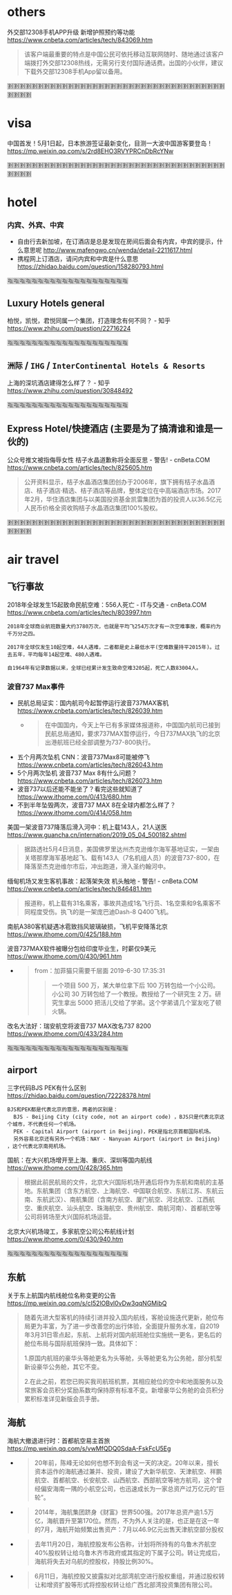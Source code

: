 
# others

外交部12308手机APP升级 新增护照预约等功能 https://www.cnbeta.com/articles/tech/843069.htm
> 该客户端最重要的特点是中国公民可依托移动互联网随时、随地通过该客户端拨打外交部12308热线，无需另行支付国际通话费。出国的小伙伴，建议下载外交部12308手机App留以备用。

:u5272::u5272::u5272::u5272::u5272::u5272::u5272::u5272::u5272::u5272::u5272::u5272::u5272::u5272::u5272::u5272::u5272::u5272::u5272::u5272::u5272::u5272::u5272::u5272::u5272::u5272::u5272::u5272::u5272::u5272::u5272::u5272::u5272::u5272::u5272::u5272::u5272::u5272::u5272::u5272:

# visa

中国首发！5月1日起，日本旅游签证最新变化，目测一大波中国游客要登岛！ https://mp.weixin.qq.com/s/2rd8EHO3RVYPRCnDbRcYNw

:u5272::u5272::u5272::u5272::u5272::u5272::u5272::u5272::u5272::u5272::u5272::u5272::u5272::u5272::u5272::u5272::u5272::u5272::u5272::u5272::u5272::u5272::u5272::u5272::u5272::u5272::u5272::u5272::u5272::u5272::u5272::u5272::u5272::u5272::u5272::u5272::u5272::u5272::u5272::u5272:

# hotel

### 内宾、外宾、中宾

- 自由行去新加坡，在订酒店是总是发现在房间后面会有内宾，中宾的提示，什么意思呢 http://www.mafengwo.cn/wenda/detail-2211617.html
- 携程网上订酒店，请问内宾和中宾是什么意思 https://zhidao.baidu.com/question/158280793.html

:u6307::u6307::u6307::u6307::u6307::u6307::u6307::u6307::u6307::u6307::u6307::u6307::u6307::u6307::u6307::u6307::u6307::u6307::u6307::u6307:

## Luxury Hotels general

柏悦，凯悦，君悦同属一个集团，打造理念有何不同？ - 知乎 https://www.zhihu.com/question/22716224

:u6307::u6307::u6307::u6307::u6307::u6307::u6307::u6307::u6307::u6307::u6307::u6307::u6307::u6307::u6307::u6307::u6307::u6307::u6307::u6307:

## `洲际` / `IHG` / `InterContinental Hotels & Resorts`

上海的深坑酒店建得怎么样了？ - 知乎 https://www.zhihu.com/question/30848492

:u6307::u6307::u6307::u6307::u6307::u6307::u6307::u6307::u6307::u6307::u6307::u6307::u6307::u6307::u6307::u6307::u6307::u6307::u6307::u6307:

## Express Hotel/快捷酒店 (主要是为了搞清谁和谁是一伙的)

公众号推文被指侮辱女性 桔子水晶道歉称将全面反思 - 警告! - cnBeta.COM https://www.cnbeta.com/articles/tech/825605.htm
> 公开资料显示，桔子水晶酒店集团创办于2006年，旗下拥有桔子水晶酒店、桔子酒店·精选、桔子酒店等品牌，整体定位在中高端酒店市场。2017年2月，华住酒店集团与以美国投资基金凯雷集团为首的投资人以36.5亿元人民币价格全资收购桔子水晶酒店集团100%股权。

:u5272::u5272::u5272::u5272::u5272::u5272::u5272::u5272::u5272::u5272::u5272::u5272::u5272::u5272::u5272::u5272::u5272::u5272::u5272::u5272::u5272::u5272::u5272::u5272::u5272::u5272::u5272::u5272::u5272::u5272::u5272::u5272::u5272::u5272::u5272::u5272::u5272::u5272::u5272::u5272:

# air travel

## 飞行事故

2018年全球发生15起致命民航空难：556人死亡 - IT与交通 - cnBeta.COM https://www.cnbeta.com/articles/tech/803997.htm
```
2018年全球商业航班数量大约3780万次，也就是平均飞254万次才有一次空难事故，概率约为千万分之四。

2017年全球仅发生10起空难，44人遇难，二者都是史上最低水平(空难数量持平2015年)。过去五年，平均每年14起空难、480人遇难。

自1964年有记录数据以来，全球已经累计发生致命空难3205起，死亡人数83004人。
```

### 波音737 Max事件

- 民航总局证实：国内航司今起暂停运行波音737MAX客机 https://www.cnbeta.com/articles/tech/826039.htm
  * > 在中国国内，今天上午已有多家媒体报道称，中国国内航司已接到民航总局通知，要求737MAX暂停运行，今日737MAX执飞的北京出港航班已经全部调整为737-800执行。
- 五个月两次坠机 CNN：波音737Max8可能被停飞 https://www.cnbeta.com/articles/tech/826043.htm
- 5个月两次坠机 波音737 Max 8有什么问题？ https://www.cnbeta.com/articles/tech/826073.htm
- 波音737以后还能不能坐了？看完这些就知道了 https://www.ithome.com/0/413/680.htm
- 不到半年坠毁两次，波音737 MAX 8在全球内都怎么样了？ https://www.ithome.com/0/414/058.htm

美国一架波音737降落后滑入河中：机上载143人，21人送医 https://www.guancha.cn/internation/2019_05_04_500182.shtml
> 据路透社5月4日消息，美国佛罗里达州杰克逊维尔海军基地证实，一架由关塔那摩海军基地起飞、载有143人（7名机组人员）的波音737-800，在降落至杰克逊维尔市后，冲出跑道，滑入圣约翰河中。

缅甸机场又发生客机事故：起落架失效 机头触地 - 警告! - cnBeta.COM https://www.cnbeta.com/articles/tech/846481.htm
> 报道称，机上载有31名乘客，事故共造成1名飞行员、1名空乘和9名乘客不同程度受伤。执飞的是一架庞巴迪Dash-8 Q400飞机。

南航A380客机疑遇冰雹致挡风玻璃破损，飞机平安降落北京 https://www.ithome.com/0/425/188.htm

波音737MAX软件被曝分包给印度毕业生，时薪仅9美元 https://www.ithome.com/0/430/961.htm
- > from：加菲猫只需要千层面 2019-6-30 17:35:31
  >> 一个项目 500 万，某大单位拿下后 100 万转包给一个小公司。小公司 30 万转包给了一个教授。教授给了一个研究生 2 万。研究生拿出 5000 把活儿交给了学弟。这个学弟请几个室友吃了顿火锅。

改名大法好：瑞安航空将波音737 MAX改名737 8200 https://www.ithome.com/0/433/284.htm

:u6307::u6307::u6307::u6307::u6307::u6307::u6307::u6307::u6307::u6307::u6307::u6307::u6307::u6307::u6307::u6307::u6307::u6307::u6307::u6307:

## airport

三字代码BJS PEK有什么区别 https://zhidao.baidu.com/question/72228378.html
```
BJS和PEK都是代表北京的意思，两者的区别是：
  BJS - Beijing City (city code, not an airport code) ，BJS只是代表北京这个城市，不代表任何一个机场。
  PEK - Capital Airport (airport in Beijing)，PEK是指北京首都国际机场。
  另外容易北京还有另外一个机场：NAY - Nanyuan Airport (airport in Beijing) ，这个代表北京南苑机场。
```

国航：在大兴机场增开至上海、重庆、深圳等国内航线 https://www.ithome.com/0/428/365.htm
> 根据此前民航局的文件，北京大兴国际机场开通后将作为东航和南航的主基地。东航集团（含东方航空、上海航空、中国联合航空、东航江苏、东航云南、东航武汉）、南航集团（含南方航空、厦门航空、河北航空、江西航空、重庆航空、汕头航空、珠海航空、贵州航空、南航河南）、首都航空等公司将转场至大兴国际机场运营。

北京大兴机场竣工，多家航空公司公布航线计划 https://www.ithome.com/0/430/940.htm

:u6307::u6307::u6307::u6307::u6307::u6307::u6307::u6307::u6307::u6307::u6307::u6307::u6307::u6307::u6307::u6307::u6307::u6307::u6307::u6307:

## 东航

关于东上航国内航线舱位名称变更的公告 https://mp.weixin.qq.com/s/cI52lOBvl0vDw3qqNGMibQ
> 随着先进大型客机的持续引进并投入国内航线，客舱设施迭代更新，舱位布局更为丰富，为了进一步改善您的出行体验，全面提升服务水准，自2019年3月31日零点起，东航、上航将对国内航班舱位实施统一更名，更名后的舱位布局与国际航班保持一致。具体如下：
>
> 1.原国内航班的豪华头等舱更名为头等舱，头等舱更名为公务舱，部分机型新设豪华公务舱，其它不变。
>
> 2.在此之前，若您已购买我司航班机票，其相应舱位的空中和地面服务以及常旅客会员积分奖励系数均保持原有标准不变。新增豪华公务舱的会员积分累积标准详见新版会员手册。

## 海航

海航大撤退进行时：首都航空易主首旅 https://mp.weixin.qq.com/s/vwMfQDQ0SdaA-FskFcU5Eg
- > 20年前，陈峰无论如何也想不到会有这一天的决定。20年以来，擅长资本运作的海航通过兼并、投资，建设了大新华航空、天津航空、祥鹏航空、首都航空、长安航空、山西航空、西部航空等地方航司，这个曾经偏安海南一隅的小航空公司，也迅速成长为一家总资产过万亿元的“巨轮”。
- > 2014年，海航集团跻身《财富》世界500强。2017年总资产逾1.5万亿，海航晋升至第170位。然而，不为外人关注的是，也正是在这一年的7月，海航开始频繁出售资产：7月以46.9亿元出售天津航空部分股权
- > 去年11月20日，海航控股发布公告称，计划将所持有的乌鲁木齐航空40%股权转让给乌鲁木齐市政府或其指定的下属子公司。转让完成后，海航将失去对乌航的控股权，持股比例30%。
- > 6月11日，海航控股又披露拟对北部湾航空进行股权重组，并通过股权转让和增资扩股等形式将控股权转让给广西北部湾投资集团有限公司。
